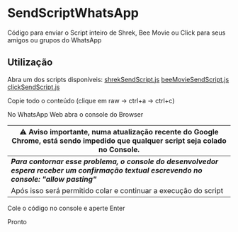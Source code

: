 # SendScriptWhatsApp

Código para enviar o Script inteiro de Shrek, Bee Movie ou Click para seus amigos ou grupos do WhatsApp

## Utilização

Abra um dos scripts disponíveis:
[shrekSendScript.js](https://github.com/Matt-Fontes/SendScriptWhatsApp/blob/main/shrekSendScript.js)
[beeMovieSendScript.js](https://github.com/Matt-Fontes/SendScriptWhatsApp/blob/main/beeMovieSendScript.js)
[clickSendScript.js](https://github.com/Matt-Fontes/SendScriptWhatsApp/blob/main/clickSendScript.js)

Copie todo o conteúdo (clique em raw -> ctrl+a -> ctrl+c)

No WhatsApp Web abra o console do Browser

|  ⚠️ Aviso importante, numa atualização recente do Google Chrome, está sendo impedido que qualquer script seja colado no Console.|
|--|
|  ***Para contornar esse problema, o console do desenvolvedor espera receber um confirmação textual escrevendo no console: "allow pasting"***| 
|Após isso será permitido colar e continuar a execução do script|


Cole o código no console e aperte Enter

Pronto
